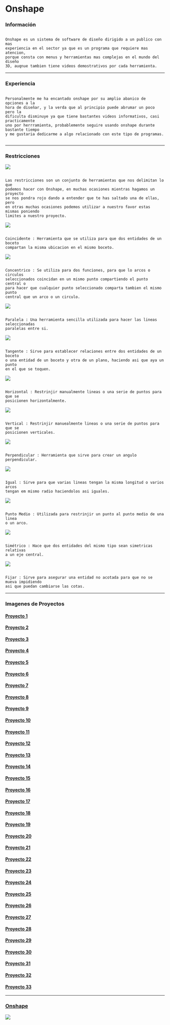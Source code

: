 # Onshape

### Información

```

Onshape es un sistema de software de diseño dirigido a un publico con mas
experiencia en el sector ya que es un programa que requiere mas atencion,
porque consta con menus y herramientas mas complejas en el mundo del diseño
3D, auqnue tambien tiene videos demostrativos por cada herramienta.

```
 
---

### Experiencia

```

Personalmente me ha encantado onshape por su amplio abanico de opciones a la
hora de diseñar, y la verda que al principio puede abrumar un poco pero la
dificulta disminuye ya que tiene bastantes videos informativos, casi practicamente
uno por herrramienta, probablemente seguire usando onshape durante bastante tiempo
y me gustaria dedicarme a algo relacionado con este tipo de programas.


```

---

### Restricciones

![](https://github.com/Baultek/3D/blob/main/Imagenes%203D/Restricciones.png?raw=true)

```

Las restricciones son un conjunto de herramientas que nos delimitan lo que
podemos hacer con Onshape, en muchas ocasiones mientras hagamos un proyecto
se nos pondra rojo dando a entender que te has saltado una de ellas, pero
en otras muchas ocasiones podemos utilizar a nuestro favor estas mismas poniendo
limites a nuestro proyecto.

```

![](https://github.com/Baultek/3D/blob/main/Imagenes%203D/Coincidente%201.png?raw=true)

```

Coincidente : Herramienta que se utiliza para que dos entidades de un boceto
compartan la misma ubicacion en el mismo boceto.

```

![](https://github.com/Baultek/3D/blob/main/Imagenes%203D/concentrico%202.png?raw=true)

```

Concentrico : Se utiliza para dos funciones, para que lo arcos o circulos
seleccionados coincidan en un mismo punto compartiendo el punto central o
para hacer que cualquier punto seleccionado comparta tambien el mismo punto
central que un arco o un circulo.

```

![](https://github.com/Baultek/3D/blob/main/Imagenes%203D/paralela%203.png?raw=true)

```

Paralela : Una herramienta sencilla utilizada para hacer las lineas seleccionadas
paralelas entre si.

```

![](https://github.com/Baultek/3D/blob/main/Imagenes%203D/tangente%204.png?raw=true)

```

Tangente : Sirve para establecer relaciones entre dos entidades de un boceto
o una entidad de un boceto y otra de un plano, haciendo asi que aya un punto
en el que se toquen.

```

![](https://github.com/Baultek/3D/blob/main/Imagenes%203D/horizontal%205.png?raw=true)

```

Horizontal : Restrinjir manualmente lineas o una serie de puntos para que se
posicionen horizontalmente.

```

![](https://github.com/Baultek/3D/blob/main/Imagenes%203D/Vertical%206.png?raw=true)

```

Vertical : Restrinjir manuealmente lineas o una serie de puntos para que se
posicionen verticales.

```

![](https://github.com/Baultek/3D/blob/main/Imagenes%203D/perpendicular%207.png?raw=true)

```

Perpendicular : Herramienta que sirve para crear un angulo perpendicular.

```

![](https://github.com/Baultek/3D/blob/main/Imagenes%203D/igual%208.png?raw=true)

```

Igual : Sirve para que varias lineas tengan la misma longitud o varios arcos
tengan em mismo radio haciendolos asi iguales.

```

![](https://github.com/Baultek/3D/blob/main/Imagenes%203D/Punto%20Medio%209.png?raw=true)

```

Punto Medio : Utilizada para restrinjir un punto al punto medio de una linea
o un arco.

```

![](https://github.com/Baultek/3D/blob/main/Imagenes%203D/simetrico%2010.png?raw=true)

```

Simétrico : Hace que dos entidades del mismo tipo sean simetricas relativas
a un eje central.

```

![](https://github.com/Baultek/3D/blob/main/Imagenes%203D/Fijar%2011.png?raw=true)

```

Fijar : Sirve para asegurar una entidad no acotada para que no se mueva impidiendo
asi que puedan cambiarse las cotas.

```

---

### Imagenes de Proyectos

#### [Proyecto 1](https://cad.onshape.com/documents/c2462b535728cea8724cc3ac/w/f5e3070fbd807c68b1aebce3/e/b38e9313b6d47a8768e20485)

#### [Proyecto 2](https://cad.onshape.com/documents/f68fa6dbf2516451887ef612/w/d246c796719f708e9ac259c7/e/e8ce4fb1066b776ca2ee95f8)

#### [Proyecto 3](https://cad.onshape.com/documents/8ba69a5de7f8e8bf31e5f427/w/f0b63a0672f2bb2765311926/e/135e4dbabc7f4c900a41d8c7)

#### [Proyecto 4](https://cad.onshape.com/documents/8ba69a5de7f8e8bf31e5f427/w/f0b63a0672f2bb2765311926/e/135e4dbabc7f4c900a41d8c7)

#### [Proyecto 5](https://cad.onshape.com/documents/8ba69a5de7f8e8bf31e5f427/w/f0b63a0672f2bb2765311926/e/135e4dbabc7f4c900a41d8c7)

#### [Proyecto 6](https://cad.onshape.com/documents/8ba69a5de7f8e8bf31e5f427/w/f0b63a0672f2bb2765311926/e/135e4dbabc7f4c900a41d8c7)

#### [Proyecto 7](https://cad.onshape.com/documents/8ba69a5de7f8e8bf31e5f427/w/f0b63a0672f2bb2765311926/e/135e4dbabc7f4c900a41d8c7)

#### [Proyecto 8](https://cad.onshape.com/documents/8ba69a5de7f8e8bf31e5f427/w/f0b63a0672f2bb2765311926/e/135e4dbabc7f4c900a41d8c7)

#### [Proyecto 9](https://cad.onshape.com/documents/8ba69a5de7f8e8bf31e5f427/w/f0b63a0672f2bb2765311926/e/135e4dbabc7f4c900a41d8c7)

#### [Proyecto 10](https://cad.onshape.com/documents/8ba69a5de7f8e8bf31e5f427/w/f0b63a0672f2bb2765311926/e/135e4dbabc7f4c900a41d8c7)

#### [Proyecto 11](https://cad.onshape.com/documents/8ba69a5de7f8e8bf31e5f427/w/f0b63a0672f2bb2765311926/e/135e4dbabc7f4c900a41d8c7)

#### [Proyecto 12](https://cad.onshape.com/documents/8ba69a5de7f8e8bf31e5f427/w/f0b63a0672f2bb2765311926/e/135e4dbabc7f4c900a41d8c7)

#### [Proyecto 13](https://cad.onshape.com/documents/bc70c35242ec30b1741ac304/w/f9496823cf8f37805fb75491/e/ce76305fc3b4094a98b02ef5)

#### [Proyecto 14](https://cad.onshape.com/documents/8ba69a5de7f8e8bf31e5f427/w/f0b63a0672f2bb2765311926/e/135e4dbabc7f4c900a41d8c7)

#### [Proyecto 15](https://cad.onshape.com/documents/8ba69a5de7f8e8bf31e5f427/w/f0b63a0672f2bb2765311926/e/135e4dbabc7f4c900a41d8c7)

#### [Proyecto 16](https://cad.onshape.com/documents/8ba69a5de7f8e8bf31e5f427/w/f0b63a0672f2bb2765311926/e/135e4dbabc7f4c900a41d8c7)

#### [Proyecto 17](https://cad.onshape.com/documents/8ba69a5de7f8e8bf31e5f427/w/f0b63a0672f2bb2765311926/e/135e4dbabc7f4c900a41d8c7)

#### [Proyecto 18](https://cad.onshape.com/documents/8ba69a5de7f8e8bf31e5f427/w/f0b63a0672f2bb2765311926/e/135e4dbabc7f4c900a41d8c7)

#### [Proyecto 19](https://cad.onshape.com/documents/8ba69a5de7f8e8bf31e5f427/w/f0b63a0672f2bb2765311926/e/135e4dbabc7f4c900a41d8c7)

#### [Proyecto 20](https://cad.onshape.com/documents/8ba69a5de7f8e8bf31e5f427/w/f0b63a0672f2bb2765311926/e/135e4dbabc7f4c900a41d8c7)

#### [Proyecto 21](https://cad.onshape.com/documents/8ba69a5de7f8e8bf31e5f427/w/f0b63a0672f2bb2765311926/e/135e4dbabc7f4c900a41d8c7)

#### [Proyecto 22](https://cad.onshape.com/documents/8ba69a5de7f8e8bf31e5f427/w/f0b63a0672f2bb2765311926/e/135e4dbabc7f4c900a41d8c7)

#### [Proyecto 23](https://cad.onshape.com/documents/8ba69a5de7f8e8bf31e5f427/w/f0b63a0672f2bb2765311926/e/135e4dbabc7f4c900a41d8c7)

#### [Proyecto 24](https://cad.onshape.com/documents/8ba69a5de7f8e8bf31e5f427/w/f0b63a0672f2bb2765311926/e/135e4dbabc7f4c900a41d8c7)

#### [Proyecto 25](https://cad.onshape.com/documents/8ba69a5de7f8e8bf31e5f427/w/f0b63a0672f2bb2765311926/e/135e4dbabc7f4c900a41d8c7)

#### [Proyecto 26](https://cad.onshape.com/documents/8ba69a5de7f8e8bf31e5f427/w/f0b63a0672f2bb2765311926/e/135e4dbabc7f4c900a41d8c7)

#### [Proyecto 27](https://cad.onshape.com/documents/8ba69a5de7f8e8bf31e5f427/w/f0b63a0672f2bb2765311926/e/135e4dbabc7f4c900a41d8c7)

#### [Proyecto 28](https://cad.onshape.com/documents/8ba69a5de7f8e8bf31e5f427/w/f0b63a0672f2bb2765311926/e/135e4dbabc7f4c900a41d8c7)

#### [Proyecto 29](https://cad.onshape.com/documents/8ba69a5de7f8e8bf31e5f427/w/f0b63a0672f2bb2765311926/e/135e4dbabc7f4c900a41d8c7)

#### [Proyecto 30](https://cad.onshape.com/documents/8ba69a5de7f8e8bf31e5f427/w/f0b63a0672f2bb2765311926/e/135e4dbabc7f4c900a41d8c7)

#### [Proyecto 31](https://cad.onshape.com/documents/8ba69a5de7f8e8bf31e5f427/w/f0b63a0672f2bb2765311926/e/135e4dbabc7f4c900a41d8c7)

#### [Proyecto 32]()

#### [Proyecto 33]()

---

### [Onshape](https://www.onshape.com/en/)


![](https://github.com/Baultek/3D/blob/main/Imagenes%203D/unnamed.png)
